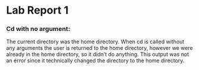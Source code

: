 # Lab Report 1
### Cd with no argument:

The current directory was the home directory. 
When cd is called without any arguments the user is returned to the home directory, however we were already in the home directory, so it didn’t do anything. 
This output was not an error since it technically changed the directory to the home directory. 

